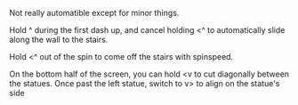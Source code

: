Not really automatible except for minor things.

Hold ^ during the first dash up, and cancel holding <^ to automatically slide along the wall to the stairs.

Hold <^ out of the spin to come off the stairs with spinspeed.

On the bottom half of the screen, you can hold <v to cut diagonally between the statues. Once past the left statue, switch to v> to align on the statue's side

